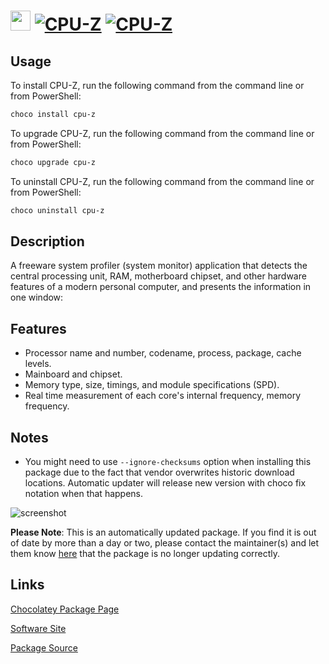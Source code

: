 ﻿# <img src="https://cdn.jsdelivr.net/gh/mkevenaar/chocolatey-packages@a2d2b28de250105f84f6a2d0123c435ba7667f57/icons/cpu-z.png" width="32" height="32"/> [![CPU-Z](https://img.shields.io/chocolatey/v/cpu-z.svg?label=CPU-Z)](https://community.chocolatey.org/packages/cpu-z) [![CPU-Z](https://img.shields.io/chocolatey/dt/cpu-z.svg)](https://community.chocolatey.org/packages/cpu-z)

## Usage

To install CPU-Z, run the following command from the command line or from PowerShell:

```powershell
choco install cpu-z
```

To upgrade CPU-Z, run the following command from the command line or from PowerShell:

```powershell
choco upgrade cpu-z
```

To uninstall CPU-Z, run the following command from the command line or from PowerShell:

```powershell
choco uninstall cpu-z
```

## Description

A freeware system profiler (system monitor) application that detects the central processing unit, RAM, motherboard chipset, and other hardware features of a modern personal computer, and presents the information in one window:

## Features

- Processor name and number, codename, process, package, cache levels.
- Mainboard and chipset.
- Memory type, size, timings, and module specifications (SPD).
- Real time measurement of each core's internal frequency, memory frequency.

## Notes

- You might need to use `--ignore-checksums` option when installing this package due to the fact that vendor overwrites historic download locations. Automatic updater will release new version with choco fix notation when that happens.

![screenshot](https://cdn.jsdelivr.net/gh/mkevenaar/chocolatey-packages@a881086a60d04bd8b1a1a8898af3e200416a19d5/automatic/cpu-z.install/screenshot.png)

**Please Note**: This is an automatically updated package. If you find it is
out of date by more than a day or two, please contact the maintainer(s) and
let them know [here](https://github.com/mkevenaar/chocolatey-packages/issues) that the package is no longer updating correctly.


## Links

[Chocolatey Package Page](https://community.chocolatey.org/packages/cpu-z)

[Software Site](http://www.cpuid.com/softwares/cpu-z.html)

[Package Source](https://github.com/mkevenaar/chocolatey-packages/tree/master/automatic/cpu-z)

